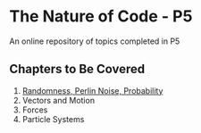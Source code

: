 # The Nature of Code - P5

An online repository of topics completed in P5

## Chapters to Be Covered
1. [Randomness, Perlin Noise, Probability](01_introduction/)
2. Vectors and Motion
3. Forces
4. Particle Systems
